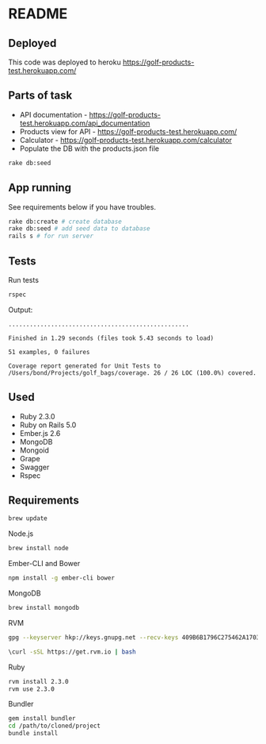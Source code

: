 # README

## Deployed
This code was deployed to heroku https://golf-products-test.herokuapp.com/

## Parts of task
* API documentation - https://golf-products-test.herokuapp.com/api_documentation
* Products view for API - https://golf-products-test.herokuapp.com/
* Calculator - https://golf-products-test.herokuapp.com/calculator
* Populate the DB with the products.json file
```bash
rake db:seed
```

## App running
See requirements below if you have troubles.
```bash
rake db:create # create database
rake db:seed # add seed data to database
rails s # for run server
```

## Tests
Run tests
```bash
rspec
```
Output:
```
...................................................

Finished in 1.29 seconds (files took 5.43 seconds to load)

51 examples, 0 failures

Coverage report generated for Unit Tests to /Users/bond/Projects/golf_bags/coverage. 26 / 26 LOC (100.0%) covered.
```

## Used

* Ruby 2.3.0
* Ruby on Rails 5.0
* Ember.js 2.6
* MongoDB
* Mongoid
* Grape
* Swagger
* Rspec

## Requirements
```bash
brew update
```
Node.js
```bash
brew install node
```
Ember-CLI and Bower
```bash
npm install -g ember-cli bower
```
MongoDB
```bash
brew install mongodb
```
RVM
```bash
gpg --keyserver hkp://keys.gnupg.net --recv-keys 409B6B1796C275462A1703113804BB82D39DC0E3

\curl -sSL https://get.rvm.io | bash
```
Ruby
```bash
rvm install 2.3.0
rvm use 2.3.0
```
Bundler
```bash
gem install bundler
cd /path/to/cloned/project
bundle install
```
